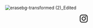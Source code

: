 ![erasebg-transformed (2)_Edited](https://github.com/user-attachments/assets/8eb748f6-3675-4d02-9954-1f70998ea98e)
<div align="center">
<a href="https://www.instagram.com/proyecto.sicap/" target="_blank" >
	<img src="./images/logotipo-de-instagram.png" width="25" alt="" style="text-aling: center">
</a>
</div>
